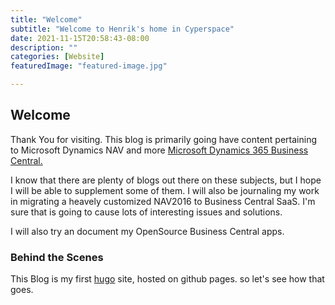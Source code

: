 ```yaml
---
title: "Welcome"
subtitle: "Welcome to Henrik's home in Cyperspace"
date: 2021-11-15T20:58:43-08:00
description: ""
categories: [Website]
featuredImage: "featured-image.jpg"

---
```

## Welcome

Thank You for visiting. This blog is primarily going have content pertaining to Microsoft Dynamics NAV and more [Microsoft Dynamics 365 Business Central.](https://dynamics.microsoft.com/en-us/business-central/overview/)

<!--more-->

I know that there are plenty of blogs out there on these subjects, but I hope I will be able to supplement some of them. I will also be journaling my work in migrating a heavely customized NAV2016 to Business Central SaaS. I'm sure that is going to cause lots of interesting issues and solutions.

I will also try an document my OpenSource Business Central apps.

### Behind the Scenes
This Blog is my first [hugo](https://gohugo.io/) site, hosted on github pages. so let's see how that goes.